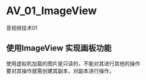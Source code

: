 # AV_01_ImageView
音视频技术01

## 使用ImageView 实现画板功能
使用虚拟机加载的图片是只读的，不能对其进行其他的操作<br/>
要对其操作就需创建其副本，对副本进行操作。